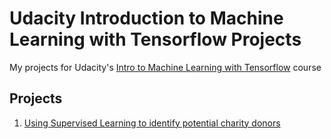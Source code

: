 # Udacity Introduction to Machine Learning with Tensorflow Projects
My projects for Udacity's [Intro to Machine Learning with Tensorflow](https://www.udacity.com/course/intro-to-machine-learning-with-tensorflow-nanodegree--nd230) course

## Projects
1. [Using Supervised Learning to identify potential charity donors](https://github.com/drakobian/intro-to-ml-tensorflow/tree/master/finding_donors)